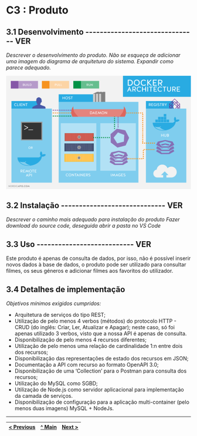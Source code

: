 # C3 : Produto


## 3.1 Desenvolvimento ------------------------------- VER

_Descrever o desenvolvimento do produto. Não se esqueça de adicionar uma imagem do diagrama de arquitetura do sistema. Expandir como parece adequado._

![System architecture](images/image09.png)

## 3.2 Instalação ----------------------------- VER

_Descrever o caminho mais adequado para instalação do produto_
_Fazer download do source code, deseguida abrir a pasta no VS Code_

## 3.3 Uso --------------------------- VER

Este produto é apenas de consulta de dados, por isso, não é possível inserir novos dados à base de dados, o produto pode ser utilizado para consultar filmes, os seus géneros e adicionar filmes aos favoritos do utilizador.

## 3.4 Detalhes de implementação

_Objetivos mínimos exigidos cumpridos:_
* Arquitetura de serviços do tipo REST;
* Utilização de pelo menos 4 verbos (métodos) do protocolo HTTP - CRUD (do inglês: Criar, Ler, Atualizar e Apagar); neste caso, só foi apenas utilizado 3 verbos, visto que a nossa API é apenas de consulta.
* Disponibilização de pelo menos 4 recursos diferentes;
* Utilização de pelo menos uma relação de cardinalidade 1:n entre dois dos recursos;
* Disponibilização das representações de estado dos recursos em JSON;
* Documentação a API com recurso ao formato OpenAPI 3.0;
* Disponibilização de uma ‘Collection’ para o Postman para consulta dos recursos;
* Utilização do MySQL como SGBD;
* Utilização de Node.js como servidor aplicacional para implementação da camada de serviços.
* Disponibilização de configuração para a aplicação multi-container (pelo menos duas imagens) MySQL + 
NodeJs. 


---
[< Previous](c2.md) | [^ Main](../../../) | [Next >](c4.md)
:--- | :---: | ---: 
